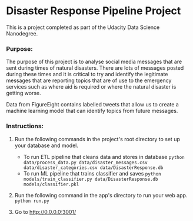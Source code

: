 # Disaster Response Pipeline Project
This is a project completed as part of the Udacity Data Science Nanodegree.
### Purpose:
The purpose of this project is to analyse social media messages that are sent during times of natural disasters. There are lots of messages posted during these times and it is critical to try and identify the legitimate messages that are reporting topics that are of use to the emergency services such as where aid is required or where the natural disaster is getting worse.

Data from FigureEight contains labelled tweets that allow us to create a machine learning model that can identify topics from future messages.

### Instructions:
1. Run the following commands in the project's root directory to set up your database and model.

    - To run ETL pipeline that cleans data and stores in database
        `python data/process_data.py data/disaster_messages.csv data/disaster_categories.csv data/DisasterResponse.db`
    - To run ML pipeline that trains classifier and saves
        `python models/train_classifier.py data/DisasterResponse.db models/classifier.pkl`

2. Run the following command in the app's directory to run your web app.
    `python run.py`

3. Go to http://0.0.0.0:3001/
